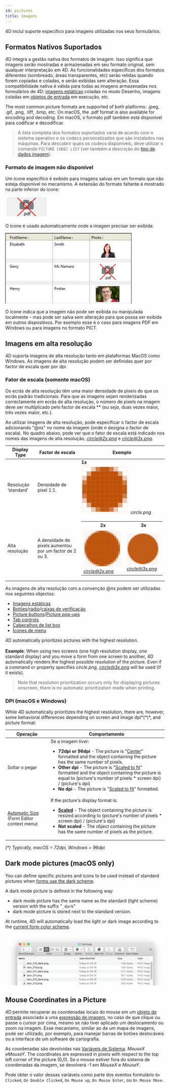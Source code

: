 ```yaml
---
id: pictures
title: Imagens
---
```


4D inclui suporte específico para imagens utilizadas nos seus formulários.

## Formatos Nativos Suportados

4D integra a gestão nativa dos formatos de imagem. Isso significa que imagens serão mostradas e armazenadas em seu formato original, sem qualquer interpretação em 4D. As funcionalidades específicas dos formatos diferentes (sombreado, áreas transparentes, etc) serão retidas quando forem copiadas e coladas, e serão exibidas sem alteração. Essa compatibilidade nativa é válida para todas as imagens armazenadas nos formulários de 4D: [imagens estáticas](FormObjects/staticPicture.md) coladas no modo Desenho, imagens coladas em [objetos de entrada](FormObjects/input_overview.md) em execução, etc.

The most common picture formats are supported of both platforms: .jpeg, .gif, .png, .tiff, .bmp, etc. On macOS, the .pdf format is also available for encoding and decoding. Em macOS, o formato pdf também está disponível para codificar e decodificar.

> A lista completa dos formatos suportados varia de acordo com o sistema operativo e os codecs personalizados que são instalados nas máquinas. Para descobrir quais os codecs disponíveis, deve utilizar o comando `PICTURE CODEC LIST` (ver também a descrição do [tipo de dados imagem](Concepts/dt_picture.md)).

### Formato de imagem não disponível

Um ícone específico é exibido para imagens salvas em um formato que não esteja disponível no mecanismo. A extensão do formato faltante é mostrado na parte inferior do ícone:

![](../assets/en/FormEditor/picNoFormat.png)

O ícone é usado automaticamente onde a imagem precisar ser exibida:

![](../assets/en/FormEditor/picNoFormat2.png)

O ícone indica que a imagem não pode ser exibida ou manipulada localmente - mas pode ser salva sem alteração para que possa ser exibida em outros dispositivos. Por exemplo esse é o caso para imagens PDF em Windows ou para imagens no formato PICT.

## Imagens em alta resolução

4D suporta imagens de alta resolução tanto em plataformas MacOS como Windows. As imagens de alta resolução podem ser definidas quer por factor de escala quer por dpi.

### Fator de escala (somente macOS)

Os ecrãs de alta resolução têm uma maior densidade de píxeis do que os ecrãs padrão tradicionais. Para que as imagens sejam renderizadas correctamente em ecrãs de alta resolução, o número de pixels na imagem deve ser multiplicado pelo factor de escala ** (*ou seja*, duas vezes maior, três vezes maior, etc.).

Ao utilizar imagens de alta resolução, pode especificar o factor de escala adicionando "@nx" no nome da imagem (onde *n* designa o factor de escala). No quadro abaixo, pode ver que o fator de escala está indicado nos nomes das imagens de alta resolução, *circle@2x.png* e *circle@3x.png*.

| Display Type         | Factor de escala                                        | Exemplo                                                                      |
| -------------------- | ------------------------------------------------------- | ---------------------------------------------------------------------------- |
| Resolução ‘standard’ | Densidade de pixel 1:1.                                 | **1x**<br/>![](../assets/en/FormEditor/pictureScale1.png) *circle.png* |
| Alta resolução       | A densidade de pixels aumentou por um factor de 2 ou 3. | <table><th>2x</th><th>3x</th><tr><td>![](../assets/en/FormEditor/pictureScale2.png)*circle@2x.png*</td><td>![](../assets/en/FormEditor/pictureScale3.png)<br/>*circle@3x.png*</td></tr></table>                                                    |

As imagens de alta resolução com a convenção @nx podem ser utilizadas nos seguintes objectos:

* [Imagens estáticas](FormObjects/staticPicture.md)
* [Botões](FormObjects/button_overview.md)/[radio](FormObjects/radio_overview.md)/[caixas de verificação](FormObjects/checkbox_overview.md)
* [Picture buttons](FormObjects/pictureButton_overview.md)/[Picture pop-ups](FormObjects/picturePopupMenu_overview.md)
* [Tab controls](FormObjects/tabControl.md)
* [Cabeçalhos de list box](FormObjects/listbox_overview.md#list-box-headers)
* [Ícones de menu](Menus/properties.md#item-icon)

4D automatically prioritizes pictures with the highest resolution. <br/><br/> **Example**: When using two screens (one high resolution display, one standard display) and you move a form from one screen to another, 4D  automatically renders the highest possible resolution of the picture. Even if a command or property specifies *circle.png*, *circle@3x.png* will be used (if it exists).
> Note that resolution prioritization occurs only for displaying pictures onscreen, there is no automatic prioritization made when printing.

### DPI (macOS e Windows)

While 4D automatically prioritizes the highest resolution,  there are, however, some behavioral differences depending on screen and image dpi*(\*)*, and picture format:

| Operação                                                                                                                                 | Comportamento                                                 |
| ---------------------------------------------------------------------------------------------------------------------------------------- | ------------------------------------------------------------- |
| Soltar o pegar                                                                                                                           | Se a imagem tiver:<ul><li>**72dpi or 96dpi** - The picture is "[Center](FormObjects/properties_Picture.md#center--truncated-non-centered)" formatted and the object containing the picture has the same number of pixels.</li><li>**Other dpi** - The picture is "[Scaled to fit](FormObjects/properties_Picture.md#scaled-to-fit)" formatted and the object containing the picture is equal to (picture's number of pixels * screen dpi) / (picture's dpi)</li> <li>**No dpi** - The picture is "[Scaled to fit](FormObjects/properties_Picture.md#scaled-to-fit)" formatted.</li></ul>                   |
| [Automatic Size](https://doc.4d.com/4Dv18/4D/18/Setting-object-display-properties.300-4575725.en.html#148057) (Form Editor context menu) | If the picture's display format  is:<ul><li>**[Scaled](FormObjects/properties_Picture.md#scaled-to-fit)** - The object containing the picture is resized according to (picture's number of pixels * screen dpi) / (picture's dpi) </li> <li>**Not scaled** - The object containing the picture has the same number of pixels as the picture.</li></ul> |

*(\*) Typically,  macOS = 72dpi, Windows = 96dpi*

## Dark mode pictures (macOS only)

You can define specific pictures and icons to be used instead of standard pictures when [forms use the dark scheme](properties_FormProperties.md#color-scheme).

A dark mode picture is defined in the following way:

* dark mode picture has the same name as the standard (light scheme) version with the suffix "`_dark`"
* dark mode picture is stored next to the standard version.

At runtime, 4D will automatically load the light or dark image according to the [current form color scheme](https://doc.4d.com/4dv19/help/command/en/1761.html).

![](../assets/en/FormEditor/darkicon.png)

## Mouse Coordinates in a Picture

4D permite recuperar as coordenadas locais do mouse em um [objeto de entrada](FormObjects/input_overview.md) associado a uma [expressão de imagem](FormObjects/properties_Object.md#expression-type), no caso de que clique ou passe o cursor por cima, mesmo se não tiver aplicado um deslocamento ou zoom na imagem. Esse mecanismo, similar ao de um mapa de imagens, pode ser utilizado, por exemplo, para manejar barras de botões deslocáveis ou a interface de um software de cartografia.

As coordenadas são devolvidas nas [Variáveis de Sistema](https://doc.4d.com/4Dv18/4D/18/System-Variables.300-4505547.en.html). *MouseX* e*MouseY*. The coordinates are expressed in pixels with respect to the top left corner of the picture (0,0). Se o mouse estiver fora do sistema de coordenadas da imagem, se devolverá -1 em *MouseX* e *MouseY*.

Pode obter o valor dessas variáveis como parte dos eventos formulário `On Clicked`, `On Double Clicked`, `On Mouse up`, `On Mouse Enter`, ou `On Mouse Move`.
